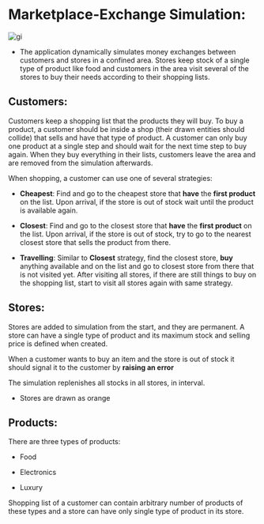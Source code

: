 # Marketplace-Exchange Simulation:

![gi](https://github.com/user-attachments/assets/939d84ae-a394-4752-8dce-c3ac7c191b17)

- The application dynamically simulates money exchanges between customers and stores in a confined area. Stores keep stock of a single type of product like food and customers in the area visit several of the stores to buy their needs according to their shopping lists.   

## Customers:

Customers keep a shopping list that the products they will buy. To buy a product, a customer should be inside a shop (their drawn entities should collide) that sells and have that type of product. A customer can only buy one product at a single step and should wait for the next time step to buy again. When they buy everything in their lists, customers leave the area and are removed from the simulation afterwards.
 
When shopping, a customer can use one of several strategies: 

- **Cheapest**: Find and go to the cheapest store that **have** the **first product** on the list. Upon arrival, if the store is out of stock wait until the product is available again.
  
- **Closest**: Find and go to the closest store that **have** the **first product** on the list. Upon arrival, if the store is out of stock, try to go to the nearest closest store that sells the product from there.
  
- **Travelling**: Similar to **Closest** strategy, find the closest store, **buy** anything available and on the list and go to closest store from there that is not visited yet. After visiting all stores, if there are still things to buy on the shopping list, start to visit all stores again with same strategy.

## Stores:

Stores are added to simulation from the start, and they are permanent. A store can have a single type of product and its maximum stock and selling price is defined when created. 

When a customer wants to buy an item and the store is out of stock it should signal it to the customer by **raising an error**  

The simulation replenishes all stocks in all stores, in interval. 

- Stores are drawn as orange

## Products:

There are three types of products: 

- Food

- Electronics

- Luxury

Shopping list of a customer can contain arbitrary number of products of these types and a store can have only single type of product in its store.
